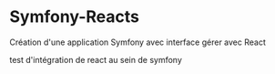 # Symfony-Reacts
Création d'une application Symfony avec interface gérer avec React

test d'intégration de react au sein de symfony
